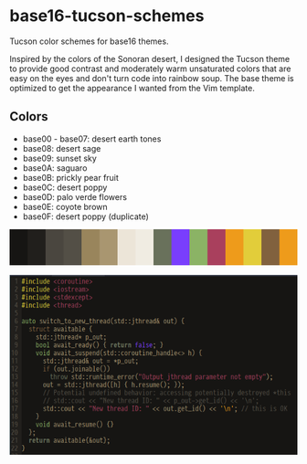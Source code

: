 # base16-tucson-schemes

Tucson color schemes for base16 themes.

Inspired by the colors of the Sonoran desert, I designed the Tucson
theme to provide good contrast and moderately warm unsaturated colors
that are easy on the eyes and don't turn code into rainbow soup. The
base theme is optimized to get the appearance I wanted from the Vim
template.

## Colors

* base00 - base07: desert earth tones
* base08: desert sage
* base09: sunset sky
* base0A: saguaro
* base0B: prickly pear fruit
* base0C: desert poppy
* base0D: palo verde flowers
* base0E: coyote brown
* base0F: desert poppy (duplicate)

![Tucson Preview](png/tucson.png)

![Tucson Example - Vim](png/example.png)

